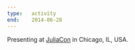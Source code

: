 ```yaml
---
type:   activity
end:    2014-06-28
---
```


Presenting at [JuliaCon][juliacon] in Chicago, IL, USA.

[juliacon]: http://juliacon.org/2014/
